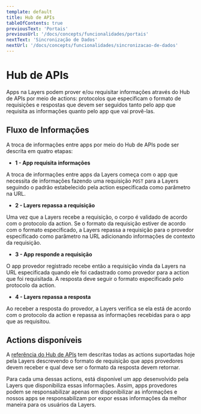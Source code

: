 ```yaml
---
template: default
title: Hub de APIs
tableOfContents: true
previousText: 'Portais'
previousUrl: '/docs/concepts/funcionalidades/portais'
nextText: 'Sincronização de Dados'
nextUrl: '/docs/concepts/funcionalidades/sincronizacao-de-dados'
---
```


# Hub de APIs

Apps na Layers podem prover e/ou requisitar informações através do Hub de APIs por meio de actions: protocolos que especificam o formato de requisições e respostas que devem ser seguidos tanto pelo app que requisita as informações quanto pelo app que vai provê-las.

## Fluxo de Informações

A troca de informações entre apps por meio do Hub de APIs pode ser descrita em quatro etapas:

+ <strong> 1 - App requisita informações </strong>

A troca de informações entre apps da Layers começa com o app que necessita de informações fazendo uma requisição `POST` para a Layers seguindo o padrão estabelecido pela action especificada como parâmetro na URL.

+ <strong> 2 - Layers repassa a requisição </strong>

Uma vez que a Layers recebe a requisição, o corpo é validado de acordo com o protocolo da action. Se o formato da requisição estiver de acordo com o formato especificado, a Layers repassa a requisição para o provedor especificado como parâmetro na URL adicionando informações de contexto da requisição.

+ <strong> 3 - App responde a requisição </strong>

O app provedor registrado recebe então a requisição vinda da Layers na URL especificada quando ele foi cadastrado como provedor para a action que foi requisitada. A resposta deve seguir o formato especificado pelo protocolo da action.

+ <strong> 4 - Layers repassa a resposta </strong>

Ao receber a resposta do provedor, a Layers verifica se ela está de acordo com o protocolo da action e repassa as informações recebidas para o app que as requisitou.

## Actions disponíveis

A [referência do Hub de APIs](./../../api/apihub/@layerscalendargetrelated/post) tem descritas todas as actions suportadas hoje pela Layers descrevendo o formato de requisição que apps provedores devem receber e qual deve ser o formato da resposta devem retornar.

Para cada uma dessas actions, está disponível um app desenvolvido pela Layers que disponibiliza essas informações. Assim, apps provedores podem se responsabilizar apenas em disponibilizar as informações e nossos apps se responsabilizam por expor essas informações da melhor maneira para os usuários da Layers.

<!-- colocar cards de cada uma das actions disponíveis? -->